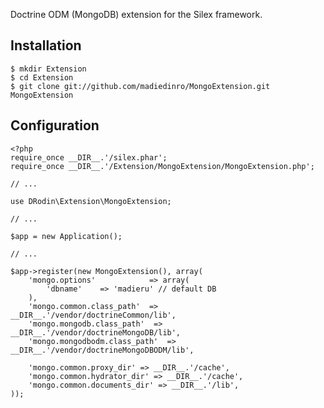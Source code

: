 
Doctrine ODM (MongoDB) extension for the Silex framework. 


Installation
------------

	$ mkdir Extension
	$ cd Extension
	$ git clone git://github.com/madiedinro/MongoExtension.git MongoExtension



Configuration
------------
	<?php 
	require_once __DIR__.'/silex.phar';
	require_once __DIR__.'/Extension/MongoExtension/MongoExtension.php';

	// ...
	
	use DRodin\Extension\MongoExtension;

	// ...

	$app = new Application();

	// ...

	$app->register(new MongoExtension(), array(
		'mongo.options'            => array(
			'dbname'	=> 'madieru' // default DB
		),
		'mongo.common.class_path'  => __DIR__.'/vendor/doctrineCommon/lib',
		'mongo.mongodb.class_path'  => __DIR__.'/vendor/doctrineMongoDB/lib',
		'mongo.mongodbodm.class_path'  => __DIR__.'/vendor/doctrineMongoDBODM/lib',

		'mongo.common.proxy_dir' => __DIR__.'/cache',
		'mongo.common.hydrator_dir' => __DIR__.'/cache',
		'mongo.common.documents_dir' => __DIR__.'/lib',
	));



